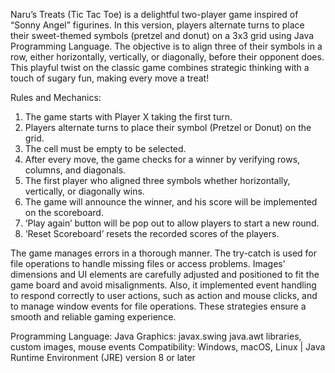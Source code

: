 Naru’s Treats (Tic Tac Toe) is a delightful two-player game inspired of “Sonny Angel” figurines. In this version, players alternate turns to place their sweet-themed symbols (pretzel and donut) on a 3x3 grid using Java Programming Language. The objective is to align three of their symbols in a row, either horizontally, vertically, or diagonally, before their opponent does. This playful twist on the classic game combines strategic thinking with a touch of sugary fun, making every move a treat!

Rules and Mechanics:
1.	The game starts with Player X taking the first turn.
2.	Players alternate turns to place their symbol (Pretzel or Donut) on the grid.
3.	The cell must be empty to be selected.
4.	After every move, the game checks for a winner by verifying rows, columns, and diagonals.
5.	The first player who aligned three symbols whether horizontally, vertically, or diagonally wins.
6.	The game will announce the winner, and his score will be implemented on the scoreboard.
7.	‘Play again’ button will be pop out to allow players to start a new round.
8.	‘Reset Scoreboard’ resets the recorded scores of the players.

The game manages errors in a thorough manner. The try-catch is used for file operations to handle missing files or access problems. Images’ dimensions and UI elements are carefully adjusted and positioned to fit the game board and avoid misalignments. Also, it implemented event handling to respond correctly to user actions, such as action and mouse clicks, and to manage window events for file operations. These strategies ensure a smooth and reliable gaming experience.



Programming Language: Java
Graphics: javax.swing java.awt libraries, custom images, mouse events
Compatibility: Windows, macOS, Linux | Java Runtime Environment (JRE) version 8 or later


